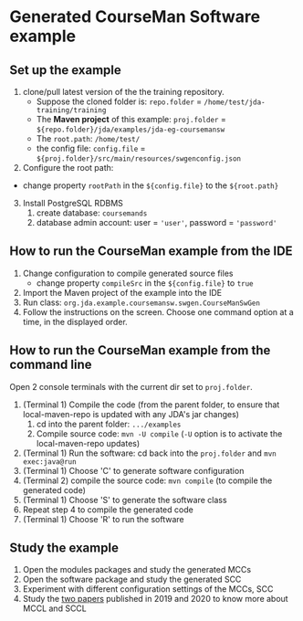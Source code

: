 # Generated CourseMan Software example 

## Set up the example
1. clone/pull latest version of the the training repository.
   - Suppose the cloned folder is: `repo.folder` = `/home/test/jda-training/training`
   - The **Maven project** of this example:
      `proj.folder` = `${repo.folder}/jda/examples/jda-eg-coursemansw`
   - The `root.path`: `/home/test/`
   - the config file: `config.file` = `${proj.folder}/src/main/resources/swgenconfig.json`
2. Configure the root path:
  - change property `rootPath` in the `${config.file}` to the `${root.path}`
3. Install PostgreSQL RDBMS
   1. create database: `coursemands`
   2. database admin account: user = `'user'`, password = `'password'`

## How to run the CourseMan example from the IDE
1. Change configuration to compile generated source files
   - change property `compileSrc` in the `${config.file}` to `true`
2. Import the Maven project of the example into the IDE
3. Run class: `org.jda.example.coursemansw.swgen.CourseManSwGen`
4. Follow the instructions on the screen. Choose one command option at a time, in the displayed order.

## How to run the CourseMan example from the command line
Open 2 console terminals with the current dir set to `proj.folder`.

1. (Terminal 1) Compile the code (from the parent folder, to ensure that local-maven-repo is updated with any JDA's jar changes)
   1. cd into the parent folder: `.../examples`
   2. Compile source code: `mvn -U compile` (`-U` option is to activate the local-maven-repo updates)
2. (Terminal 1) Run the software: cd back into the `proj.folder` and
   `mvn exec:java@run`
3. (Terminal 1) Choose 'C' to generate software configuration
4. (Terminal 2) compile the source code: `mvn compile` (to compile the generated code)
5. (Terminal 1) Choose 'S' to generate the software class
6. Repeat step 4 to compile the generated code
7. (Terminal 1) Choose 'R' to run the software
     
## Study the example
1. Open the modules packages and study the generated MCCs
2. Open the software package and study the generated SCC
3. Experiment with different configuration settings of the MCCs, SCC 
4. Study the [two papers](https://github.com/jdomainapp/training/issues/6) published in 2019 and 2020 to know more about MCCL and SCCL